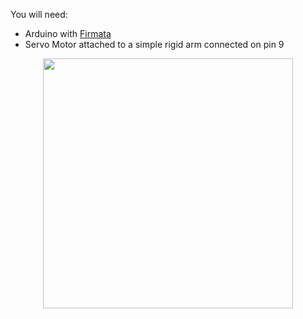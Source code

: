 You will need:

* Arduino with [Firmata](http://playground.arduino.cc/Interfacing/Processing)
* Servo Motor attached to a simple rigid arm connected on pin 9


<p align="center">
  <img src="./imgs/robot-s.jpg" width="400"/>
</p>
